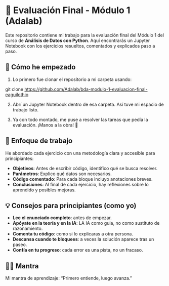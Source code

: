 # 📘 Evaluación Final - Módulo 1 (Adalab)

Este repositorio contiene mi trabajo para la evaluación final del Módulo 1 del curso de **Análisis de Datos con Python**. 
Aquí encontrarás un Jupyter Notebook con los ejercicios resueltos, comentados y explicados paso a paso.

## 🚀 Cómo he empezado

1. Lo primero fue clonar el repositorio a mi carpeta usando:

git clone https://github.com/Adalab/bda-modulo-1-evaluacion-final-eaguilothio

2. Abrí un Jupyter Notebook dentro de esa carpeta. Así tuve mi espacio de trabajo listo.

3. Ya con todo montado, me puse a resolver las tareas que pedía la evaluación. ¡Manos a la obra! 💪

## 🧠 Enfoque de trabajo

He abordado cada ejercicio con una metodología clara y accesible para principiantes:

- **Objetivos**: Antes de escribir código, identifico qué se busca resolver.
- **Parámetros**: Explico qué datos son necesarios.
- **Código comentado**: Para cada bloque incluyo anotaciones breves.
- **Conclusiones**: Al final de cada ejercicio, hay reflexiones sobre lo aprendido y posibles mejoras.

## 💡 Consejos para principiantes (como yo)

- **Lee el enunciado completo**: antes de empezar.
- **Apóyate en la teoría y en la IA**: LA IA como guia, no como sustituto de razonamiento.
- **Comenta tu código**: como si lo explicaras a otra persona.
- **Descansa cuando te bloquees**: a veces la solución aparece tras un paseo.
- **Confía en tu progreso**: cada error es una pista, no un fracaso.

## 🧘‍♀️ Mantra
Mi mantra de aprendizaje: “Primero entiende, luego avanza.”